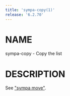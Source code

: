 ```yaml
---
title: 'sympa-copy(1)'
release: '6.2.70'
---
```


# NAME

sympa-copy - Copy the list

# DESCRIPTION

See ["sympa move"](./sympa-move.1.md).
